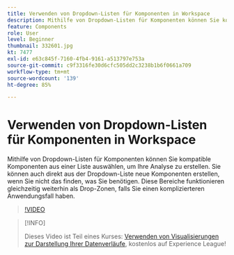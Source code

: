 ```yaml
---
title: Verwenden von Dropdown-Listen für Komponenten in Workspace
description: Mithilfe von Dropdown-Listen für Komponenten können Sie kompatible Komponenten aus einer Liste auswählen, um Ihre Analyse zu erstellen. Sie können auch direkt aus der Dropdown-Liste neue Komponenten erstellen, wenn Sie nicht das finden, was Sie benötigen. Diese Bereiche funktionieren gleichzeitig weiterhin als Drop-Zonen, falls Sie einen komplizierteren Anwendungsfall haben.
feature: Components
role: User
level: Beginner
thumbnail: 332601.jpg
kt: 7477
exl-id: e63c845f-7160-4fb4-9161-a513797e753a
source-git-commit: c9f3316fe30d6cfc505dd2c3238b1b6f0661a709
workflow-type: tm+mt
source-wordcount: '139'
ht-degree: 85%

---
```


# Verwenden von Dropdown-Listen für Komponenten in Workspace

Mithilfe von Dropdown-Listen für Komponenten können Sie kompatible Komponenten aus einer Liste auswählen, um Ihre Analyse zu erstellen. Sie können auch direkt aus der Dropdown-Liste neue Komponenten erstellen, wenn Sie nicht das finden, was Sie benötigen. Diese Bereiche funktionieren gleichzeitig weiterhin als Drop-Zonen, falls Sie einen komplizierteren Anwendungsfall haben.

>[!VIDEO](https://video.tv.adobe.com/v/332601/?quality=12&learn=on)

>[!INFO]
>
> Dieses Video ist Teil eines Kurses: [Verwenden von Visualisierungen zur Darstellung Ihrer Datenverläufe](https://experienceleague.adobe.com/?recommended=Analytics-U-1-2021.1.visualizations&amp;lang=de), kostenlos auf Experience League!
